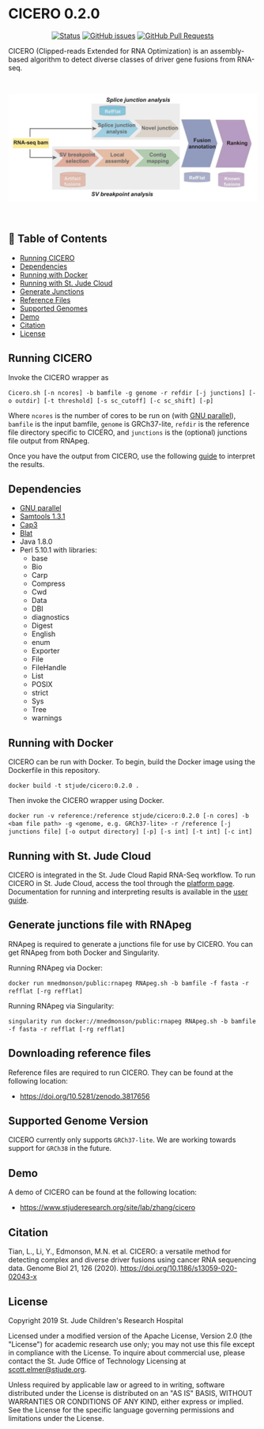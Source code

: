 # CICERO 0.2.0

<div align="center">

  [![Status](https://img.shields.io/badge/status-active-success.svg)](https://github.com/stjude/CICERO)
  [![GitHub issues](https://img.shields.io/github/issues/stjude/CICERO)](https://github.com/stjude/CICERO/issues)
  [![GitHub Pull Requests](https://img.shields.io/github/issues-pr/stjude/CICERO)](https://github.com/stjude/CICERO/pulls)

</div>

CICERO (Clipped-reads Extended for RNA Optimization) is an assembly-based algorithm to detect diverse classes
of driver gene fusions from RNA-seq.

<br />
<p align="center">
  <img alt="CICERO design diagram" src="docs/CICERO.png"/>
</p>
<br />

## 📝 Table of Contents
- [Running CICERO](#running)
- [Dependencies](#dependencies)
- [Running with Docker](#docker)
- [Running with St. Jude Cloud](#cloud)
- [Generate Junctions](#junctions)
- [Reference Files](#reference)
- [Supported Genomes](#genomes)
- [Demo](#demo)
- [Citation](#citation)
- [License](#license)

## Running CICERO <a name="running"></a>

Invoke the CICERO wrapper as
```
Cicero.sh [-n ncores] -b bamfile -g genome -r refdir [-j junctions] [-o outdir] [-t threshold] [-s sc_cutoff] [-c sc_shift] [-p]
```

Where `ncores` is the number of cores to be run on (with [GNU parallel](https://www.gnu.org/software/parallel/)),
`bamfile` is the input bamfile, `genome` is GRCh37-lite, `refdir` is the reference file directory specific to
CICERO, and `junctions` is the (optional) junctions file output from RNApeg.

Once you have the output from CICERO, use the following [guide](https://www.stjude.cloud/docs/guides/genomics-platform/analyzing-data/rapid-rnaseq/) to interpret the results.

## Dependencies <a name="dependencies"></a>

* [GNU parallel](https://www.gnu.org/software/parallel/)
* [Samtools 1.3.1](http://www.htslib.org/doc/samtools-1.3.1.html)
* [Cap3](https://www.ncbi.nlm.nih.gov/pubmed/10508846)
* [Blat](https://genome.ucsc.edu/goldenpath/help/blatSpec.html)
* Java 1.8.0
* Perl 5.10.1 with libraries:
    - base
    - Bio
    - Carp
    - Compress
    - Cwd
    - Data
    - DBI
    - diagnostics
    - Digest
    - English
    - enum
    - Exporter
    - File
    - FileHandle
    - List
    - POSIX
    - strict
    - Sys
    - Tree
    - warnings

## Running with Docker <a name="docker"></a>

CICERO can be run with Docker. To begin, build the Docker image using the Dockerfile in this repository. 

```
docker build -t stjude/cicero:0.2.0 .
```

Then invoke the CICERO wrapper using Docker.

```
docker run -v reference:/reference stjude/cicero:0.2.0 [-n cores] -b <bam file path> -g <genome, e.g. GRCh37-lite> -r /reference [-j junctions file] [-o output directory] [-p] [-s int] [-t int] [-c int]
```

## Running with St. Jude Cloud <a name="cloud"></a>

CICERO is integrated in the St. Jude Cloud Rapid RNA-Seq workflow. To run CICERO in St. Jude Cloud, access the tool through the [platform page](https://platform.stjude.cloud/workflows/rapid_rna-seq). Documentation
for running and interpreting results is available in the [user guide](https://stjudecloud.github.io/docs/guides/genomics-platform/analyzing-data/rapid-rnaseq/).

## Generate junctions file with RNApeg <a name="junctions"></a>

RNApeg is required to generate a junctions file for use by CICERO. You can get RNApeg from both Docker and Singularity.

Running RNApeg via Docker:
```
docker run mnedmonson/public:rnapeg RNApeg.sh -b bamfile -f fasta -r refflat [-rg refflat]
```
Running RNApeg via Singularity:
```
singularity run docker://mnedmonson/public:rnapeg RNApeg.sh -b bamfile -f fasta -r refflat [-rg refflat]
```

## Downloading reference files <a name="reference"></a>

Reference files are required to run CICERO. They can be found at the following location:
* https://doi.org/10.5281/zenodo.3817656

## Supported Genome Version <a name="genomes"></a>

CICERO currently only supports `GRCh37-lite`. We are working towards support for `GRCh38` in the future. 

## Demo <a name="demo"></a>

A demo of CICERO can be found at the following location:
* https://www.stjuderesearch.org/site/lab/zhang/cicero

## Citation <a name="citation"></a>

Tian, L., Li, Y., Edmonson, M.N. et al. CICERO: a versatile method for detecting complex and diverse driver fusions using cancer RNA sequencing data. Genome Biol 21, 126 (2020). https://doi.org/10.1186/s13059-020-02043-x

## License <a name="license"></a>
Copyright 2019 St. Jude Children's Research Hospital

Licensed under a modified version of the Apache License, Version 2.0
(the "License") for academic research use only; you may not use this
file except in compliance with the License. To inquire about commercial
use, please contact the St. Jude Office of Technology Licensing at
scott.elmer@stjude.org.
    
Unless required by applicable law or agreed to in writing, software
distributed under the License is distributed on an "AS IS" BASIS,
WITHOUT WARRANTIES OR CONDITIONS OF ANY KIND, either express or implied.
See the License for the specific language governing permissions and
limitations under the License.

